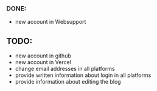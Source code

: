 ### DONE:

- new account in Websupport

## TODO:

- new account in github
- new account in Vercel
- change email addresses in all platforms
- provide written information about login in all platforms
- provide information about editing the blog